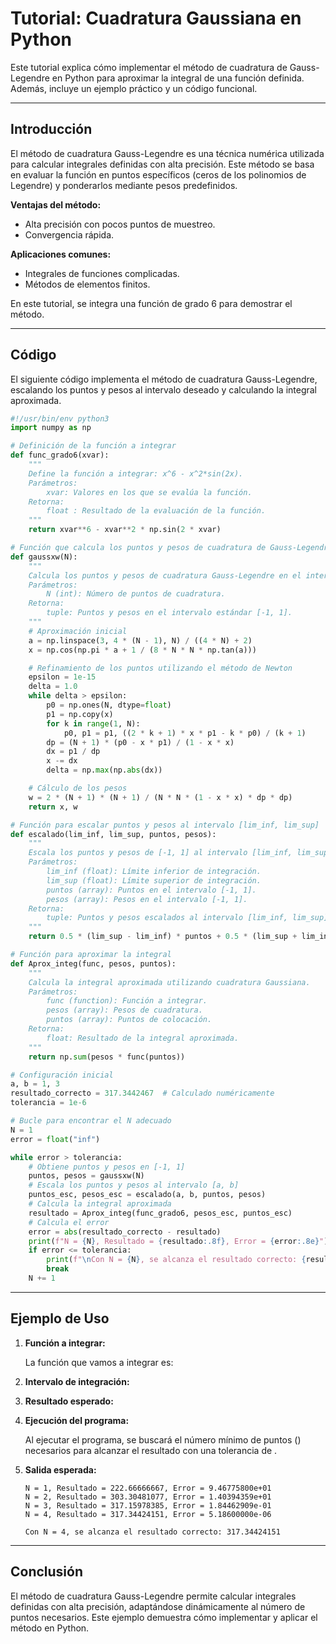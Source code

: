 # Tutorial: Cuadratura Gaussiana en Python

Este tutorial explica cómo implementar el método de cuadratura de Gauss-Legendre en Python para aproximar la integral de una función definida. Además, incluye un ejemplo práctico y un código funcional.

---

## Introducción

El método de cuadratura Gauss-Legendre es una técnica numérica utilizada para calcular integrales definidas con alta precisión. Este método se basa en evaluar la función en puntos específicos (ceros de los polinomios de Legendre) y ponderarlos mediante pesos predefinidos.

**Ventajas del método:**

- Alta precisión con pocos puntos de muestreo.
- Convergencia rápida.

**Aplicaciones comunes:**

- Integrales de funciones complicadas.
- Métodos de elementos finitos.

En este tutorial, se integra una función de grado 6 para demostrar el método.

---

## Código

El siguiente código implementa el método de cuadratura Gauss-Legendre, escalando los puntos y pesos al intervalo deseado y calculando la integral aproximada.

```python
#!/usr/bin/env python3
import numpy as np

# Definición de la función a integrar
def func_grado6(xvar):
    """
    Define la función a integrar: x^6 - x^2*sin(2x).
    Parámetros:
        xvar: Valores en los que se evalúa la función.
    Retorna:
        float : Resultado de la evaluación de la función.
    """
    return xvar**6 - xvar**2 * np.sin(2 * xvar)

# Función que calcula los puntos y pesos de cuadratura de Gauss-Legendre
def gaussxw(N):
    """
    Calcula los puntos y pesos de cuadratura Gauss-Legendre en el intervalo [-1, 1].
    Parámetros:
        N (int): Número de puntos de cuadratura.
    Retorna:
        tuple: Puntos y pesos en el intervalo estándar [-1, 1].
    """
    # Aproximación inicial
    a = np.linspace(3, 4 * (N - 1), N) / ((4 * N) + 2)
    x = np.cos(np.pi * a + 1 / (8 * N * N * np.tan(a)))

    # Refinamiento de los puntos utilizando el método de Newton
    epsilon = 1e-15
    delta = 1.0
    while delta > epsilon:
        p0 = np.ones(N, dtype=float)
        p1 = np.copy(x)
        for k in range(1, N):
            p0, p1 = p1, ((2 * k + 1) * x * p1 - k * p0) / (k + 1)
        dp = (N + 1) * (p0 - x * p1) / (1 - x * x)
        dx = p1 / dp
        x -= dx
        delta = np.max(np.abs(dx))

    # Cálculo de los pesos
    w = 2 * (N + 1) * (N + 1) / (N * N * (1 - x * x) * dp * dp)
    return x, w

# Función para escalar puntos y pesos al intervalo [lim_inf, lim_sup]
def escalado(lim_inf, lim_sup, puntos, pesos):
    """
    Escala los puntos y pesos de [-1, 1] al intervalo [lim_inf, lim_sup].
    Parámetros:
        lim_inf (float): Límite inferior de integración.
        lim_sup (float): Límite superior de integración.
        puntos (array): Puntos en el intervalo [-1, 1].
        pesos (array): Pesos en el intervalo [-1, 1].
    Retorna:
        tuple: Puntos y pesos escalados al intervalo [lim_inf, lim_sup].
    """
    return 0.5 * (lim_sup - lim_inf) * puntos + 0.5 * (lim_sup + lim_inf), 0.5 * (lim_sup - lim_inf) * pesos

# Función para aproximar la integral
def Aprox_integ(func, pesos, puntos):
    """
    Calcula la integral aproximada utilizando cuadratura Gaussiana.
    Parámetros:
        func (function): Función a integrar.
        pesos (array): Pesos de cuadratura.
        puntos (array): Puntos de colocación.
    Retorna:
        float: Resultado de la integral aproximada.
    """
    return np.sum(pesos * func(puntos))

# Configuración inicial
a, b = 1, 3
resultado_correcto = 317.3442467  # Calculado numéricamente
tolerancia = 1e-6

# Bucle para encontrar el N adecuado
N = 1
error = float("inf")

while error > tolerancia:
    # Obtiene puntos y pesos en [-1, 1]
    puntos, pesos = gaussxw(N)
    # Escala los puntos y pesos al intervalo [a, b]
    puntos_esc, pesos_esc = escalado(a, b, puntos, pesos)
    # Calcula la integral aproximada
    resultado = Aprox_integ(func_grado6, pesos_esc, puntos_esc)
    # Calcula el error
    error = abs(resultado_correcto - resultado)
    print(f"N = {N}, Resultado = {resultado:.8f}, Error = {error:.8e}")
    if error <= tolerancia:
        print(f"\nCon N = {N}, se alcanza el resultado correcto: {resultado:.8f}")
        break
    N += 1
```

---

## Ejemplo de Uso

1. **Función a integrar:**

   La función que vamos a integrar es:



2. **Intervalo de integración:**



3. **Resultado esperado:**



4. **Ejecución del programa:**

   Al ejecutar el programa, se buscará el número mínimo de puntos () necesarios para alcanzar el resultado con una tolerancia de .

5. **Salida esperada:**

   ```
   N = 1, Resultado = 222.66666667, Error = 9.46775800e+01
   N = 2, Resultado = 303.30481077, Error = 1.40394359e+01
   N = 3, Resultado = 317.15978385, Error = 1.84462909e-01
   N = 4, Resultado = 317.34424151, Error = 5.18600000e-06

   Con N = 4, se alcanza el resultado correcto: 317.34424151
   ```

---

## Conclusión

El método de cuadratura Gauss-Legendre permite calcular integrales definidas con alta precisión, adaptándose dinámicamente al número de puntos necesarios. Este ejemplo demuestra cómo implementar y aplicar el método en Python.


